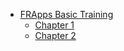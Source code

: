 
- [FRApps Basic Training ](FRApps/Basic-Training/0c0_Intro.md          "FRApps - Introduction" )
  - [Chapter 1           ](FRApps/Basic-Training/Chapter1/0c1_Intro.md "FRApps 1 - Chapter 1"  )
  - [Chapter 2           ](FRApps/Basic-Training/Chapter2/0c2_Intro.md "FRApps 2 - Chapter 2"  )

